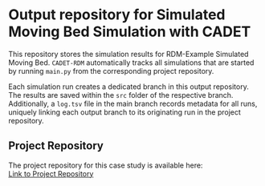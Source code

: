 # Output repository for Simulated Moving Bed Simulation with CADET
This repository stores the simulation results for RDM-Example Simulated Moving Bed. `CADET-RDM` automatically tracks all simulations that are started by running `main.py` from the corresponding project repository.

Each simulation run creates a dedicated branch in this output repository. The results are saved within the `src` folder of the respective branch. Additionally, a `log.tsv` file in the main branch records metadata for all runs, uniquely linking each output branch to its originating run in the project repository.

## Project Repository
The project repository for this case study is available here: <br>
[Link to Project Repository](https://github.com/cadet/RDM-Example-Simulated-Moving-Bed)